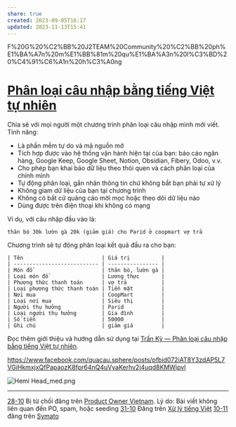```yaml
---
share: true
created: 2023-09-05T16:17
updated: 2023-11-13T15:41
---
```


F%20G%20%C2%BB%20J2TEAM%20Community%20%C2%BB%20ph%E1%BA%A7n%20m%E1%BB%81m%20qu%E1%BA%A3n%20l%C3%BD%20%C4%91%C6%A1n%20h%C3%A0ng
# [Phân loại câu nhập bằng tiếng Việt tự nhiên](https://lậptrình.quảcầu.cc/%F0%9F%91%8Ftr%E1%BA%A5n%20k%E1%BB%B3/?utm_source=F%20G%20%C2%BB%20J2TEAM%20Community%20%C2%BB%20ph%E1%BA%A7n%20m%E1%BB%81m%20qu%E1%BA%A3n%20l%C3%BD%20%C4%91%C6%A1n%20h%C3%A0ng&utm_medium=chat&utm_campaign=Tr%E1%BA%A5n+K%E1%BB%B3&utm_content=%C4%91%C4%83ng+l%E1%BA%A7n+1%2C+v%E1%BB%8B+tr%C3%AD+ti%C3%AAu+%C4%91%E1%BB%81%2C+%E1%BA%A3nh+m%C3%A1y+ph%C3%A2n+lo%E1%BA%A1i+ti%E1%BB%81n) 
Chia sẻ với mọi người một chương trình phân loại câu nhập mình mới viết. Tính năng:

- Là phần mềm tự do và mã nguồn mở
- Tích hợp được vào hệ thống vận hành hiện tại của bạn: báo cáo ngân hàng, Google Keep, Google Sheet, Notion, Obsidian, Fibery, Odoo, v.v. 
- Cho phép bạn khai báo dữ liệu theo thói quen và cách phân loại của chính mình
- Tự động phân loại, gắn nhãn thông tin chứ không bắt bạn phải tự xử lý
- Không giam dữ liệu của bạn tại chương trình 
- Không có bất cứ quảng cáo mời mọc hoặc theo dõi dữ liệu nào
- Dùng được trên điện thoại khi không có mạng

Ví dụ, với câu nhập đầu vào là:
```
thăn bò 30k lườn gà 20k (giảm giá) cho Parid ở coopmart vợ trả 
```

Chương trình sẽ tự động phân loại kết quả đầu ra cho bạn:
```
| Tên                         | Giá trị          |
| --------------------------- | ---------------- |
| Món đồ                      | thăn bò, lườn gà |
| Loại món đồ                 | Lương thực       |
| Phương thức thanh toán      | vợ trả           |
| Loại phương thức thanh toán | Tiền mặt         |
| Nơi mua                     | CoopMart         |
| Loại nơi mua                | Siêu thị         |
| Người thụ hưởng             | Parid            |
| Loại người thụ hưởng        | Gia đình         |
| Số tiền                     | 50000            |
| Ghi chú                     | giảm giá         |
```
Đọc thêm giới thiệu và hướng dẫn sử dụng tại [Trấn Kỳ — Phân loại câu nhập bằng tiếng Việt tự nhiên](https://lậptrình.quảcầu.cc/%F0%9F%91%8Ftr%E1%BA%A5n%20k%E1%BB%B3/?utm_source=F%20G%20%C2%BB%20J2TEAM%20Community%20%C2%BB%20ph%E1%BA%A7n%20m%E1%BB%81m%20qu%E1%BA%A3n%20l%C3%BD%20%C4%91%C6%A1n%20h%C3%A0ng&utm_medium=chat&utm_campaign=Tr%E1%BA%A5n+K%E1%BB%B3&utm_content=%C4%91%C4%83ng+l%E1%BA%A7n+1%2C+v%E1%BB%8B+tr%C3%AD+cu%E1%BB%91i+b%C3%A0i%2C+%E1%BA%A3nh+m%C3%A1y+ph%C3%A2n+lo%E1%BA%A1i+ti%E1%BB%81n).

https://www.facebook.com/quacau.sphere/posts/pfbid072iAT8Y3zdAP5L7VGiHkmxjxQfPapaozK8fpr64nQ4uVyaKerhv2j4uqd8KMWipvl

![Hemi Head_med.png](../../../../assets/attachments/Hemi%20Head_med.png)


---
[28-10](28-10.md) Bị từ chối đăng trên [Product Owner Vietnam](../../../%CE%9E%20K%E1%BA%BFt%20qu%E1%BA%A3%20truy%E1%BB%81n%20th%C3%B4ng/N%C6%A1i%20%C4%91%C4%83ng/Nh%C3%B3m%20Facebook/Product%20Owner%20Vietnam.md). Lý do: Bài viết không liên quan đến PO, spam, hoặc seeding
[31-10](31-10.md) Đăng trên [Xử lý tiếng Việt](../../../%CE%9E%20K%E1%BA%BFt%20qu%E1%BA%A3%20truy%E1%BB%81n%20th%C3%B4ng/N%C6%A1i%20%C4%91%C4%83ng/Nh%C3%B3m%20Facebook/X%E1%BB%AD%20l%C3%BD%20ti%E1%BA%BFng%20Vi%E1%BB%87t.md)
[10-11](10-11.md) đăng trên [Symato](../../../%CE%9E%20K%E1%BA%BFt%20qu%E1%BA%A3%20truy%E1%BB%81n%20th%C3%B4ng/N%C6%A1i%20%C4%91%C4%83ng/K%C3%AAnh%20chat/Symato.md) 